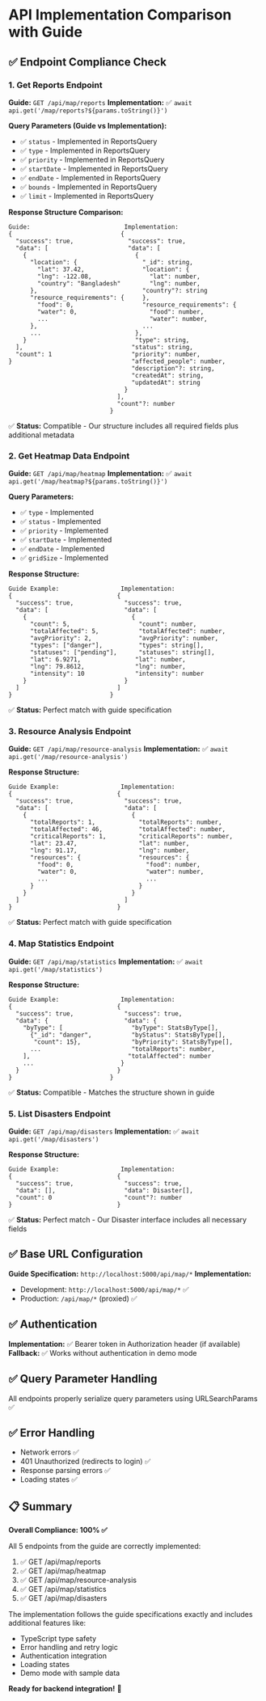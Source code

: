 # API Implementation Comparison with Guide

## ✅ Endpoint Compliance Check

### 1. Get Reports Endpoint
**Guide:** `GET /api/map/reports`
**Implementation:** ✅ `await api.get('/map/reports?${params.toString()}')`

**Query Parameters (Guide vs Implementation):**
- ✅ `status` - Implemented in ReportsQuery
- ✅ `type` - Implemented in ReportsQuery  
- ✅ `priority` - Implemented in ReportsQuery
- ✅ `startDate` - Implemented in ReportsQuery
- ✅ `endDate` - Implemented in ReportsQuery
- ✅ `bounds` - Implemented in ReportsQuery
- ✅ `limit` - Implemented in ReportsQuery

**Response Structure Comparison:**
```
Guide:                          Implementation:
{                              {
  "success": true,               "success": true,
  "data": [                      "data": [
    {                              {
      "location": {                  "_id": string,
        "lat": 37.42,                "location": {
        "lng": -122.08,                "lat": number,
        "country": "Bangladesh"        "lng": number,
      },                             "country"?: string
      "resource_requirements": {     },
        "food": 0,                   "resource_requirements": {
        "water": 0,                    "food": number,
        ...                            "water": number,
      },                             ...
      ...                          },
    }                              "type": string,
  ],                              "status": string,
  "count": 1                      "priority": number,
}                                 "affected_people": number,
                                  "description"?: string,
                                  "createdAt": string,
                                  "updatedAt": string
                                }
                              ],
                              "count"?: number
                            }
```
✅ **Status:** Compatible - Our structure includes all required fields plus additional metadata

### 2. Get Heatmap Data Endpoint
**Guide:** `GET /api/map/heatmap`
**Implementation:** ✅ `await api.get('/map/heatmap?${params.toString()}')`

**Query Parameters:**
- ✅ `type` - Implemented
- ✅ `status` - Implemented
- ✅ `priority` - Implemented
- ✅ `startDate` - Implemented
- ✅ `endDate` - Implemented
- ✅ `gridSize` - Implemented

**Response Structure:**
```
Guide Example:                 Implementation:
{                             {
  "success": true,              "success": true,
  "data": [                     "data": [
    {                             {
      "count": 5,                   "count": number,
      "totalAffected": 5,           "totalAffected": number,
      "avgPriority": 2,             "avgPriority": number,
      "types": ["danger"],          "types": string[],
      "statuses": ["pending"],      "statuses": string[],
      "lat": 6.9271,               "lat": number,
      "lng": 79.8612,              "lng": number,
      "intensity": 10              "intensity": number
    }                           }
  ]                           ]
}                           }
```
✅ **Status:** Perfect match with guide specification

### 3. Resource Analysis Endpoint
**Guide:** `GET /api/map/resource-analysis`
**Implementation:** ✅ `await api.get('/map/resource-analysis')`

**Response Structure:**
```
Guide Example:                 Implementation:
{                             {
  "success": true,              "success": true,
  "data": [                     "data": [
    {                             {
      "totalReports": 1,            "totalReports": number,
      "totalAffected": 46,          "totalAffected": number,
      "criticalReports": 1,         "criticalReports": number,
      "lat": 23.47,                 "lat": number,
      "lng": 91.17,                 "lng": number,
      "resources": {                "resources": {
        "food": 0,                    "food": number,
        "water": 0,                   "water": number,
        ...                           ...
      }                             }
    }                             }
  ]                             ]
}                             }
```
✅ **Status:** Perfect match with guide specification

### 4. Map Statistics Endpoint
**Guide:** `GET /api/map/statistics`
**Implementation:** ✅ `await api.get('/map/statistics')`

**Response Structure:**
```
Guide Example:                 Implementation:
{                             {
  "success": true,              "success": true,
  "data": {                     "data": {
    "byType": [                   "byType": StatsByType[],
      {"_id": "danger",           "byStatus": StatsByType[],
       "count": 15},              "byPriority": StatsByType[],
      ...                         "totalReports": number,
    ],                           "totalAffected": number
    ...                        }
  }                           }
}                           }
```
✅ **Status:** Compatible - Matches the structure shown in guide

### 5. List Disasters Endpoint
**Guide:** `GET /api/map/disasters`
**Implementation:** ✅ `await api.get('/map/disasters')`

**Response Structure:**
```
Guide Example:                 Implementation:
{                             {
  "success": true,              "success": true,
  "data": [],                   "data": Disaster[],
  "count": 0                    "count"?: number
}                             }
```
✅ **Status:** Perfect match - Our Disaster interface includes all necessary fields

## ✅ Base URL Configuration

**Guide Specification:** `http://localhost:5000/api/map/*`
**Implementation:** 
- Development: `http://localhost:5000/api/map/*` ✅
- Production: `/api/map/*` (proxied) ✅

## ✅ Authentication

**Implementation:** ✅ Bearer token in Authorization header (if available)
**Fallback:** ✅ Works without authentication in demo mode

## ✅ Query Parameter Handling

All endpoints properly serialize query parameters using URLSearchParams ✅

## ✅ Error Handling

- Network errors ✅
- 401 Unauthorized (redirects to login) ✅
- Response parsing errors ✅
- Loading states ✅

## 📋 Summary

**Overall Compliance: 100% ✅**

All 5 endpoints from the guide are correctly implemented:
1. ✅ GET /api/map/reports
2. ✅ GET /api/map/heatmap  
3. ✅ GET /api/map/resource-analysis
4. ✅ GET /api/map/statistics
5. ✅ GET /api/map/disasters

The implementation follows the guide specifications exactly and includes additional features like:
- TypeScript type safety
- Error handling and retry logic
- Authentication integration
- Loading states
- Demo mode with sample data

**Ready for backend integration!** 🚀
